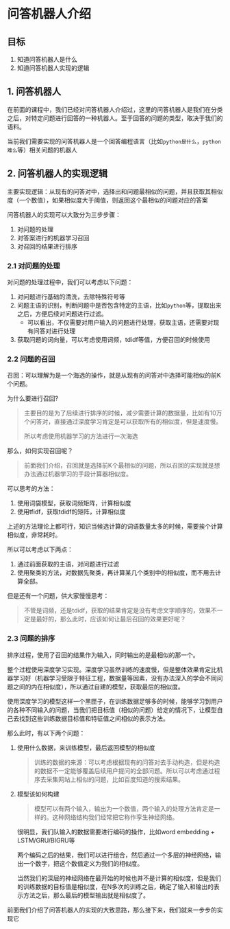 # 问答机器人介绍

## 目标

1. 知道问答机器人是什么
2. 知道问答机器人实现的逻辑



## 1. 问答机器人

在前面的课程中，我们已经对问答机器人介绍过，这里的问答机器人是我们在分类之后，对特定问题进行回答的一种机器人。至于回答的问题的类型，取决于我们的语料。

当前我们需要实现的问答机器人是一个回答编程语言（比如`python是什么`，`python难么`等）相关问题的机器人



## 2. 问答机器人的实现逻辑

主要实现逻辑：从现有的问答对中，选择出和问题最相似的问题，并且获取其相似度（一个数值），如果相似度大于阈值，则返回这个最相似的问题对应的答案

问答机器人的实现可以大致分为三步步骤：

1. 对问题的处理
2. 对答案进行的机器学习召回
3. 对召回的结果进行排序

### 2.1 对问题的处理

对问题的处理过程中，我们可以考虑以下问题：

1. 对问题进行基础的清洗，去除特殊符号等
2. 问题主语的识别，判断问题中是否包含特定的主语，比如`python`等，提取出来之后，方便后续对问题进行过滤。
   - 可以看出，不仅需要对用户输入的问题进行处理，获取主语，还需要对现有问答对进行处理
3. 获取问题的词向量，可以考虑使用词频，tdidf等值，方便召回的时候使用

### 2.2 问题的召回

召回：可以理解为是一个海选的操作，就是从现有的问答对中选择可能相似的前K个问题。

为什么要进行召回?

> 主要目的是为了后续进行排序的时候，减少需要计算的数据量，比如有10万个问答对，直接通过深度学习肯定是可以获取所有的相似度，但是速度慢。
>
> 所以考虑使用机器学习的方法进行一次海选

那么，如何实现召回呢？

> 前面我们介绍，召回就是选择前K个最相似的问题，所以召回的实现就是想办法通过机器学习的手段计算器相似度。

可以思考的方法：

1. 使用词袋模型，获取词频矩阵，计算相似度
2. 使用tfidf，获取tdidf的矩阵，计算相似度

上述的方法理论上都可行，知识当候选计算的词语数量太多的时候，需要挨个计算相似度，非常耗时。

所以可以考虑以下两点：

1. 通过前面获取的主语，对问题进行过滤
2. 使用聚类的方法，对数据先聚类，再计算某几个类别中的相似度，而不用去计算全部。

但是还有一个问题，供大家慢慢思考：

> 不管是词频，还是tdidf，获取的结果肯定是没有考虑文字顺序的，效果不一定是最好的，那么此时，应该如何让最后召回的效果更好呢？
>

### 2.3 问题的排序

排序过程，使用了召回的结果作为输入，同时输出的是最相似的那一个。

整个过程使用深度学习实现。深度学习虽然训练的速度慢，但是整体效果肯定比机器学习好（机器学习受限于特征工程，数据量等因素，没有办法深入的学会不同问题之间的内在相似度），所以通过自建的模型，获取最后的相似度。

使用深度学习的模型这样一个黑匣子，在训练数据足够多的时候，能够学习到用户的各种不同输入的问题，当我们把目标值（相似的问题）给定的情况下，让模型自己去找到这些训练数据目标值和特征值之间相似的表示方法。

那么此时，有以下两个问题：

1. 使用什么数据，来训练模型，最后返回模型的相似度

   >训练的数据的来源：可以考虑根据现有的问答对去手动构造，但是构造的数据不一定能够覆盖后续用户提问的全部问题。所以可以考虑通过程序去采集网站上相似的问题，比如百度知道的搜索结果。

2. 模型该如何构建

   >模型可以有两个输入，输出为一个数值，两个输入的处理方法肯定是一样的。这种网络结构我们经常把它称作孪生神经网络。

   很明显，我们队输入的数据需要进行编码的操作，比如word embedding + LSTM/GRU/BIGRU等

   两个编码之后的结果，我们可以进行组合，然后通过一个多层的神经网络，输出一个数字，把这个数值定义为我们的相似度。

   当然我们的深层的神经网络在最开始的时候也并不是计算的相似度，但是我们的训练数据的目标值是相似度，在N多次的训练之后，确定了输入和输出的表示方法之后，那么最后的模型输出就是相似度了。



前面我们介绍了问答机器人的实现的大致思路，那么接下来，我们就来一步步的实现它

